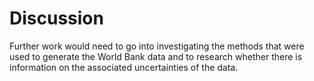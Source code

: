# Discussion

Further work would need to go into investigating the methods that were used to generate the World Bank data and to research whether there is information on the associated uncertainties of the data.